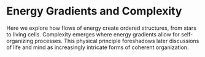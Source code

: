 # Energy Gradients and Complexity

Here we explore how flows of energy create ordered structures, from stars to living cells. Complexity emerges where energy gradients allow for self-organizing processes. This physical principle foreshadows later discussions of life and mind as increasingly intricate forms of coherent organization.
